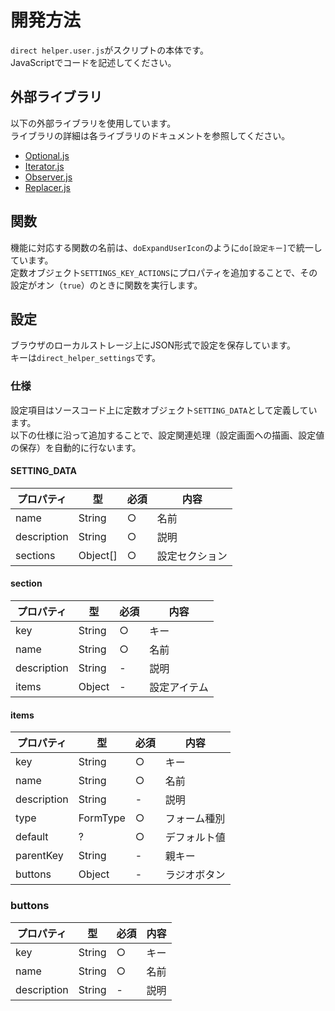 ﻿# 開発方法
`direct helper.user.js`がスクリプトの本体です。  
JavaScriptでコードを記述してください。

## 外部ライブラリ
以下の外部ライブラリを使用しています。  
ライブラリの詳細は各ライブラリのドキュメントを参照してください。

* [Optional.js](https://github.com/munierujp/Optional.js)
* [Iterator.js](https://github.com/munierujp/Iterator.js)
* [Observer.js](https://github.com/munierujp/Observer.js)
* [Replacer.js](https://github.com/munierujp/Replacer.js)

## 関数
機能に対応する関数の名前は、`doExpandUserIcon`のように`do[設定キー]`で統一しています。  
定数オブジェクト`SETTINGS_KEY_ACTIONS`にプロパティを追加することで、その設定がオン（`true`）のときに関数を実行します。

## 設定
ブラウザのローカルストレージ上にJSON形式で設定を保存しています。  
キーは`direct_helper_settings`です。

### 仕様
設定項目はソースコード上に定数オブジェクト`SETTING_DATA`として定義しています。  
以下の仕様に沿って追加することで、設定関連処理（設定画面への描画、設定値の保存）を自動的に行ないます。

#### SETTING_DATA
|プロパティ|型|必須|内容|
|---|---|---|---|
|name|String|○|名前|
|description|String|○|説明|
|sections|Object[]|○|設定セクション|

#### section
|プロパティ|型|必須|内容|
|---|---|---|---|
|key|String|○|キー|
|name|String|○|名前|
|description|String|-|説明|
|items|Object|-|設定アイテム|

#### items
|プロパティ|型|必須|内容|
|---|---|---|---|
|key|String|○|キー|
|name|String|○|名前|
|description|String|-|説明|
|type|FormType|○|フォーム種別|
|default|?|○|デフォルト値|
|parentKey|String|-|親キー|
|buttons|Object|-|ラジオボタン|

### buttons
|プロパティ|型|必須|内容|
|---|---|---|---|
|key|String|○|キー|
|name|String|○|名前|
|description|String|-|説明|